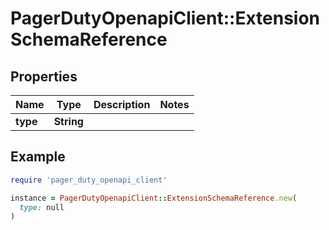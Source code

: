 # PagerDutyOpenapiClient::ExtensionSchemaReference

## Properties

| Name | Type | Description | Notes |
| ---- | ---- | ----------- | ----- |
| **type** | **String** |  |  |

## Example

```ruby
require 'pager_duty_openapi_client'

instance = PagerDutyOpenapiClient::ExtensionSchemaReference.new(
  type: null
)
```

